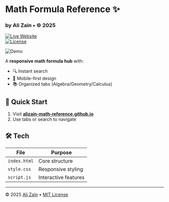 # Math Formula Reference ✨  
### by Ali Zain • © 2025  

[![Live Website](https://img.shields.io/badge/🌐_Live-alizain--math--reference.github.io-brightgreen?style=flat-square)](https://alizain-math-reference.github.io)  
[![License](https://img.shields.io/badge/📜_License-MIT-blue?style=flat-square)](LICENSE)  

![Demo](demo.gif)  

A **responsive math formula hub** with:  
- 🔍 Instant search  
- 📱 Mobile-first design  
- 📚 Organized tabs (Algebra/Geometry/Calculus)  

## 🚀 Quick Start  
1. Visit **[alizain-math-reference.github.io](https://alizain-math-reference.github.io)**  
2. Use tabs or search to navigate  

## 🛠️ Tech  
| File | Purpose |  
|------|---------|  
| `index.html` | Core structure |  
| `style.css` | Responsive styling |  
| `script.js` | Interactive features |  

---  
© 2025 [Ali Zain](https://github.com/Ali-Zain-al-Aabdeen) • [MIT License](LICENSE)  
